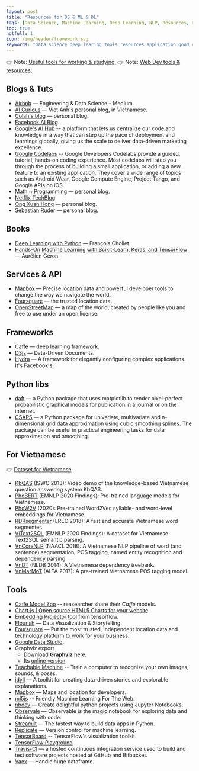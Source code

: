 ```yaml
---
layout: post
title: "Resources for DS & ML & DL"
tags: [Data Science, Machine Learning, Deep Learning, NLP, Resources, Collection]
toc: true
notfull: 1
icon: /img/header/framework.svg
keywords: "data science deep learing tools resources application good choice collection machine learning websites link url video dataset data frameworks vietnam nlp viet nam"
---
```


👉 Note: [Useful tools for working & studying.](/good-applications-useful-tools/)
👉 Note: [Web Dev tools & resources.](/web-dev-tools-resources/)

## Blogs & Tuts

- [Airbnb](https://medium.com/airbnb-engineering) — Engineering & Data Science – Medium.
- [AI Curious](https://aicurious.io/) — Viet Anh's personal blog, in Vietnamese.
- [Colah's blog](https://colah.github.io/) — personal blog.
- [Facebook AI Blog](https://ai.facebook.com/blog/).
- [Google's AI Hub](https://aihub.cloud.google.com/) -- a platform that lets us centralize our code and knowledge in a way that can step up the pace of deployment and learnings globally, giving us the scale to deliver data-driven marketing excellence.
- [Google Codelabs](https://codelabs.developers.google.com/) -- Google Developers Codelabs provide a guided, tutorial, hands-on coding experience. Most codelabs will step you through the process of building a small application, or adding a new feature to an existing application. They cover a wide range of topics such as Android Wear, Google Compute Engine, Project Tango, and Google APIs on iOS.
- [Math ∩ Programming](https://jeremykun.com/) — personal blog.
- [Netflix TechBlog](https://netflixtechblog.com/)
- [Ong Xuan Hong](https://ongxuanhong.wordpress.com/) — personal blog.
- [Sebastian Ruder](https://ruder.io/) — personal blog.

## Books

- [Deep Learning with Python](https://www.manning.com/books/deep-learning-with-python) — François Chollet.
- [Hands-On Machine Learning with Scikit-Learn, Keras, and TensorFlow](https://www.oreilly.com/library/view/hands-on-machine-learning/9781492032632/) — Aurélien Géron.

## Services & API

- [Mapbox](https://www.mapbox.com/) — Precise location data and powerful developer tools to change the way we navigate the world.
- [Foursquare](https://foursquare.com/) — the trusted location data.
- [OpenStreetMap](https://www.openstreetmap.org/#map=6/46.449/2.210) —  a map of the world, created by people like you and free to use under an open license.

## Frameworks

- [Caffe](https://caffe.berkeleyvision.org/) — deep learning framework.
- [D3js](https://d3js.org/) — Data-Driven Documents.
- [Hydra](https://hydra.cc/) — A framework for elegantly configuring complex applications. It's Facebook's.


## Python libs

- [daft](https://docs.daft-pgm.org/en/latest/#) — a Python package that uses matplotlib to render pixel-perfect probabilistic graphical models for publication in a journal or on the internet.
- [CSAPS](https://github.com/espdev/csaps) — a Python package for univariate, multivariate and n-dimensional grid data approximation using cubic smoothing splines. The package can be useful in practical engineering tasks for data approximation and smoothing.

## For Vietnamese

👉 [Dataset for Vietnamese](/dataset-collection/#vietnamese).

- [KbQAS](http://youtu.be/M1PHvJvv1Z8) (ISWC 2013): Video demo of the knowledge-based Vietnamese question answering system KbQAS.
- [PhoBERT](https://github.com/VinAIResearch/PhoBERT) (EMNLP 2020 Findings): Pre-trained language models for Vietnamese.
- [PhoW2V](https://github.com/datquocnguyen/PhoW2V) (2020): Pre-trained Word2Vec syllable- and word-level embeddings for Vietnamese.
- [RDRsegmenter](https://github.com/datquocnguyen/RDRsegmenter) (LREC 2018): A fast and accurate Vietnamese word segmenter.
- [ViText2SQL](https://github.com/VinAIResearch/ViText2SQL) (EMNLP 2020 Findings): A dataset for Vietnamese Text2SQL semantic parsing.
- [VnCoreNLP](https://github.com/vncorenlp/VnCoreNLP) (NAACL 2018): A Vietnamese NLP pipeline of word (and sentence) segmentation, POS tagging, named entity recognition and dependency parsing.
- [VnDT](http://vndp.sourceforge.net/) (NLDB 2014): A Vietnamese dependency treebank.
- [VnMarMoT](https://github.com/datquocnguyen/VnMarMoT) (ALTA 2017): A pre-trained Vietnamese POS tagging model.

## Tools

- [Caffe Model Zoo](https://github.com/BVLC/caffe/wiki/Model-Zoo) -- reasearcher share their _Caffe_ models.
- [Chart.js | Open source HTML5 Charts for your website](https://www.chartjs.org/)
- [Embedding Projector tool](http://projector.tensorflow.org/) from tensorflow.
- [Flourish](https://flourish.studio/) — Data Visualization & Storytelling.
- [Foursquare](https://foursquare.com/) — Put the most trusted, independent location data and technology platform to work for your business.
- [Google Data Studio](https://datastudio.google.com/u/0/navigation/reporting).
- Graphviz export
  - Download **Graphviz** [here](https://graphviz.gitlab.io/download/).
  - Its [online version](http://webgraphviz.com/).
- [Teachable Machine](https://teachablemachine.withgoogle.com/) -- Train a computer to recognize your own images, sounds, & poses.
- [idyll](https://idyll-lang.org/) — A toolkit for creating data-driven stories and explorable explanations.
- [Mapbox](https://www.mapbox.com/) — Maps and location for developers.
- [ml5js](https://ml5js.org/) -- Friendly Machine Learning For The Web.
- [nbdev](https://github.com/fastai/nbdev) — Create delightful python projects using Jupyter Notebooks.
- [Observale](https://observablehq.com/) — Observable is the magic notebook for exploring data and thinking with code.
- [Streamlit](https://github.com/streamlit/streamlit) — The fastest way to build data apps in Python.
- [Replicate](https://replicate.ai/) — Version control for machine learning.
- [TensorBoard](https://www.tensorflow.org/tensorboard) -- TensorFlow's visualization toolkit.
- [TensorFlow Playground](http://playground.tensorflow.org/)
- [Travis-CI](https://travis-ci.org/) — a hosted continuous integration service used to build and test software projects hosted at GitHub and Bitbucket.
- [Vaex](https://github.com/vaexio/vaex) — Handle huge dataframe.